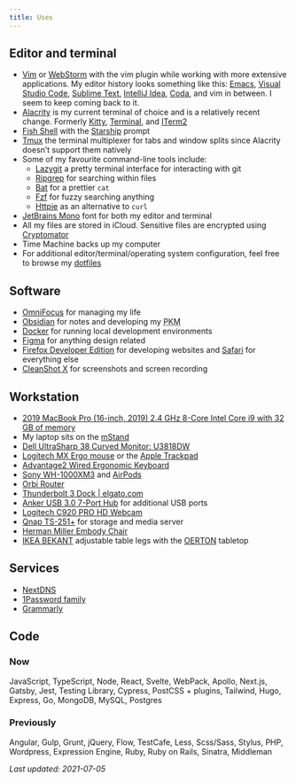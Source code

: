 ```yaml
---
title: Uses
---
```


## Editor and terminal

-   [Vim](https://github.com/vim/vim) or [WebStorm](https://www.jetbrains.com/webstorm/) with the vim plugin while working with more extensive applications. My editor history looks something like this:  [Emacs](https://www.gnu.org/software/emacs/), [Visual Studio Code](https://code.visualstudio.com/), [Sublime Text](https://www.sublimetext.com/), [IntelliJ Idea](https://www.jetbrains.com/idea/),  [Coda](https://www.panic.com/coda/), and vim in between. I seem to keep coming back to it.
-   [Alacrity](https://github.com/alacritty/alacritty) is my current terminal of choice and is a relatively recent change. Formerly  [Kitty](https://github.com/kovidgoyal/kitty), [Terminal](https://en.wikipedia.org/wiki/Terminal_%28macOS%29), and [ITerm2](https://github.com/gnachman/iTerm2)
-   [Fish Shell](https://fishshell.com) with the [Starship](https://starship.rs/) prompt
-   [Tmux](https://github.com/tmux/tmux) the terminal multiplexer for tabs and window splits since Alacrity doesn’t support them natively
-   Some of my favourite command-line tools include:
    -   [Lazygit](https://github.com/jesseduffield/lazygit) a pretty terminal interface for interacting with git
    -   [Ripgrep](https://github.com/BurntSushi/ripgrep) for searching within files
    -   [Bat](https://github.com/sharkdp/bat) for a prettier `cat`
    -   [Fzf](https://github.com/junegunn/fzf) for fuzzy searching anything
    -   [Httpie](https://httpie.org/) as an alternative to `curl`
-   [JetBrains Mono](https://www.jetbrains.com/lp/mono/) font for both my editor and terminal
-   All my files are stored in iCloud. Sensitive files are encrypted using [Cryptomator](https://cryptomator.org/)
-   Time Machine backs up my computer
-   For additional editor/terminal/operating system configuration, feel free to browse my [dotfiles](https://github.com/devinschulz/dotfiles)

## Software

-   [OmniFocus](https://www.omnigroup.com/omnifocus) for managing my life
-   [Obsidian](https://obsidian.md/) for notes and developing my <abbr title="personal knowledge management">PKM</abbr>
-   [Docker](https://www.docker.com/) for running local development environments
-   [Figma](https://www.figma.com/) for anything design related
-   [Firefox Developer Edition](https://www.mozilla.org/en-US/firefox/developer/) for developing websites and [Safari](https://www.apple.com/safari/) for everything else
-   [CleanShot X](https://cleanshot.com/) for screenshots and screen recording

## Workstation

-   [2019 MacBook Pro (16-inch, 2019) 2.4 GHz 8-Core Intel Core i9 with 32 GB of memory](https://www.apple.com/macbook-pro)
-   My laptop sits on the [mStand](https://www.raindesigninc.com/mstand.html)
-   [Dell UltraSharp 38 Curved Monitor: U3818DW](https://www.dell.com/en-ca/shop/dell-ultrasharp-38-curved-monitor-u3818dw/apd/210-AMRC/monitors-monitor-accessories)
-   [Logitech MX Ergo mouse](https://www.logitech.com/en-us/product/mx-ergo-wireless-trackball-mouse) or the [Apple Trackpad](https://store.apple.com/ca/xc/product/MJ2R2LL/A)
-   [Advantage2 Wired Ergonomic Keyboard](https://kinesis-ergo.com/shop/advantage2)
-   [Sony WH-1000XM3](https://www.sony.com/electronics/headband-headphones/wh-1000xm3) and [AirPods](https://www.apple.com/ca/airpods)
-   [Orbi Router](https://www.netgear.com/orbi/)
-   [Thunderbolt 3 Dock | elgato.com](https://www.elgato.com/en/dock/thunderbolt-3)
-   [Anker USB 3.0 7-Port Hub](https://www.amazon.ca/gp/product/B014ZQ07NE/ref=ppx_yo_dt_b_search_asin_title?ie=UTF8&psc=1) for additional USB ports
-   [Logitech C920 PRO HD Webcam](https://www.logitech.com/en-ca/product/hd-pro-webcam-c920)
-   [Qnap TS-251+](https://www.qnap.com/en/product/ts-251+) for storage and media server
-   [Herman Miller Embody Chair ](https://www.hermanmiller.com/products/seating/office-chairs/embody-chairs/)
-   [IKEA BEKANT](https://www.ikea.com/ca/en/p/bekant-sit-stand-underframe-for-table-top-white-80263219/) adjustable table legs with the [OERTON](https://www.ikea.com/ca/en/p/gerton-tabletop-beech-50106773/) tabletop

## Services

-   [NextDNS](https://nextdns.io)
-   [1Password family](https://1password.com/families/)
-   [Grammarly](https://www.grammarly.com/)

## Code

### Now

JavaScript, TypeScript, Node, React, Svelte, WebPack, Apollo, Next.js, Gatsby, Jest, Testing Library, Cypress, PostCSS + plugins, Tailwind, Hugo, Express, Go, MongoDB, MySQL, Postgres

### Previously

Angular, Gulp, Grunt, jQuery, Flow, TestCafe, Less, Scss/Sass, Stylus, PHP, Wordpress, Expression Engine, Ruby, Ruby on Rails, Sinatra, Middleman

_Last updated: 2021-07-05_
